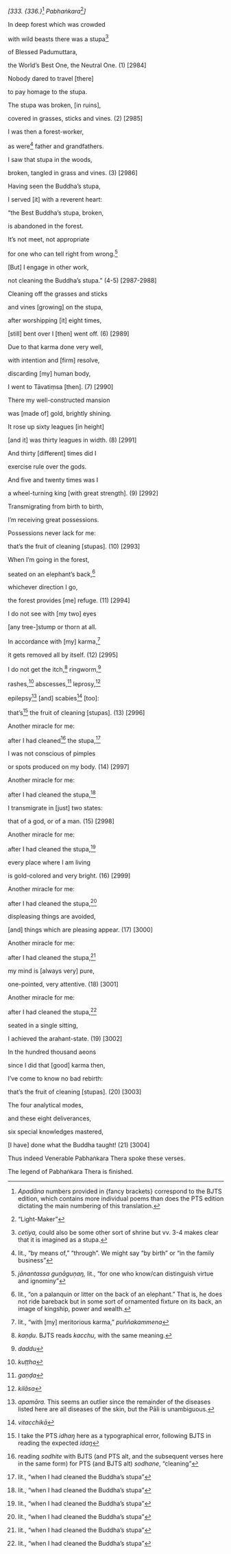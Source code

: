 *\[333. {336.}*[^1] *Pabhaṅkara*[^2]*\]*

In deep forest which was crowded

with wild beasts there was a stupa[^3]

of Blessed Padumuttara,

the World’s Best One, the Neutral One. (1) \[2984\]

Nobody dared to travel \[there\]

to pay homage to the stupa.

The stupa was broken, \[in ruins\],

covered in grasses, sticks and vines. (2) \[2985\]

I was then a forest-worker,

as were[^4] father and grandfathers.

I saw that stupa in the woods,

broken, tangled in grass and vines. (3) \[2986\]

Having seen the Buddha’s stupa,

I served \[it\] with a reverent heart:

“the Best Buddha’s stupa, broken,

is abandoned in the forest.

It’s not meet, not appropriate

for one who can tell right from wrong.[^5]

\[But\] I engage in other work,

not cleaning the Buddha’s stupa.” (4-5) \[2987-2988\]

Cleaning off the grasses and sticks

and vines \[growing\] on the stupa,

after worshipping \[it\] eight times,

\[still\] bent over I \[then\] went off. (6) \[2989\]

Due to that karma done very well,

with intention and \[firm\] resolve,

discarding \[my\] human body,

I went to Tāvatiṃsa \[then\]. (7) \[2990\]

There my well-constructed mansion

was \[made of\] gold, brightly shining.

It rose up sixty leagues \[in height\]

\[and it\] was thirty leagues in width. (8) \[2991\]

And thirty \[different\] times did I

exercise rule over the gods.

And five and twenty times was I

a wheel-turning king \[with great strength\]. (9) \[2992\]

Transmigrating from birth to birth,

I’m receiving great possessions.

Possessions never lack for me:

that’s the fruit of cleaning \[stupas\]. (10) \[2993\]

When I’m going in the forest,

seated on an elephant’s back,[^6]

whichever direction I go,

the forest provides \[me\] refuge. (11) \[2994\]

I do not see with \[my two\] eyes

\[any tree-\]stump or thorn at all.

In accordance with \[my\] karma,[^7]

it gets removed all by itself. (12) \[2995\]

I do not get the itch,[^8] ringworm,[^9]

rashes,[^10] abscesses,[^11] leprosy,[^12]

epilepsy[^13] \[and\] scabies[^14] \[too\]:

that’s[^15] the fruit of cleaning \[stupas\]. (13) \[2996\]

Another miracle for me:

after I had cleaned[^16] the stupa,[^17]

I was not conscious of pimples

or spots produced on my body. (14) \[2997\]

Another miracle for me:

after I had cleaned the stupa,[^18]

I transmigrate in \[just\] two states:

that of a god, or of a man. (15) \[2998\]

Another miracle for me:

after I had cleaned the stupa,[^19]

every place where I am living

is gold-colored and very bright. (16) \[2999\]

Another miracle for me:

after I had cleaned the stupa,[^20]

displeasing things are avoided,

\[and\] things which are pleasing appear. (17) \[3000\]

Another miracle for me:

after I had cleaned the stupa,[^21]

my mind is \[always very\] pure,

one-pointed, very attentive. (18) \[3001\]

Another miracle for me:

after I had cleaned the stupa,[^22]

seated in a single sitting,

I achieved the arahant-state. (19) \[3002\]

In the hundred thousand aeons

since I did that \[good\] karma then,

I’ve come to know no bad rebirth:

that’s the fruit of cleaning \[stupas\]. (20) \[3003\]

The four analytical modes,

and these eight deliverances,

six special knowledges mastered,

\[I have\] done what the Buddha taught! (21) \[3004\]

Thus indeed Venerable Pabhaṅkara Thera spoke these verses.

The legend of Pabhaṅkara Thera is finished.

[^1]: *Apadāna* numbers provided in {fancy brackets} correspond to the
    BJTS edition, which contains more individual poems than does the PTS
    edition dictating the main numbering of this translation.

[^2]: “Light-Maker”

[^3]: *cetiya,* could also be some other sort of shrine but vv. 3-4
    makes clear that it is imagined as a stupa.

[^4]: lit., “by means of,” “through”. We might say “by birth” or “in the
    family business”

[^5]: *jānantassa guṇāguṇaŋ,* lit., “for one who know/can distinguish
    virtue and ignominy”

[^6]: lit., “on a palanquin or litter on the back of an elephant.” That
    is, he does not ride bareback but in some sort of ornamented fixture
    on its back, an image of kingship, power and wealth.

[^7]: lit., “with \[my\] meritorious karma,” *puññakammena*

[^8]: *kaṇḍu.* BJTS reads *kacchu,* with the same meaning.

[^9]: *daddu*

[^10]: *kuṭṭha*

[^11]: *gaṇḍa*

[^12]: *kilāsa*

[^13]: *apamāra.* This seems an outlier since the remainder of the
    diseases listed here are all diseases of the skin, but the Pāli is
    unambiguous.

[^14]: *vitacchikā*

[^15]: I take the PTS *idhaŋ* here as a typographical error, following
    BJTS in reading the expected *idaŋ*

[^16]: reading *sodhite* with BJTS (and PTS alt, and the subsequent
    verses here in the same form) for PTS (and BJTS alt) *sodhane*,
    “cleaning”

[^17]: lit., “when I had cleaned the Buddha’s stupa”

[^18]: lit., “when I had cleaned the Buddha’s stupa”

[^19]: lit., “when I had cleaned the Buddha’s stupa”

[^20]: lit., “when I had cleaned the Buddha’s stupa”

[^21]: lit., “when I had cleaned the Buddha’s stupa”

[^22]: lit., “when I had cleaned the Buddha’s stupa”
